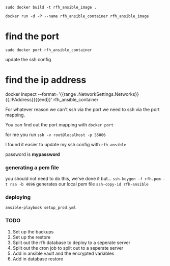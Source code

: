 `sudo docker build -t rfh_ansible_image .`

`docker run -d -P --name rfh_ansible_container rfh_ansible_image`

# find the port
`sudo docker port rfh_ansible_container`

update the ssh config

# find the ip address
docker inspect --format='{{range .NetworkSettings.Networks}}{{.IPAddress}}{{end}}' rfh_ansible_container

For whatever reason we can't ssh via the port we need to ssh via the port mapping.


You can find out the port mapping with `docker port`

for me you run `ssh -v root@localhost -p 55006`

I found it easier to update my ssh config with `rfh-ansible`

password is **mypassword**

### generating a pem file
you should not need to do this, we've done it but...
`ssh-keygen -f rfh.pem -t rsa -b 4096` generates our local pem file
`ssh-copy-id rfh-ansible`


### deploying
`ansible-playbook setup_prod.yml`


### TODO
1. Set up the backups
2. Set up the restore
3. Split out the rfh database to deploy to a seperate server
4. Split out the cron job to split out to a seperate server
5. Add in ansible vault and the encrypted variables
6. Add in database restore
